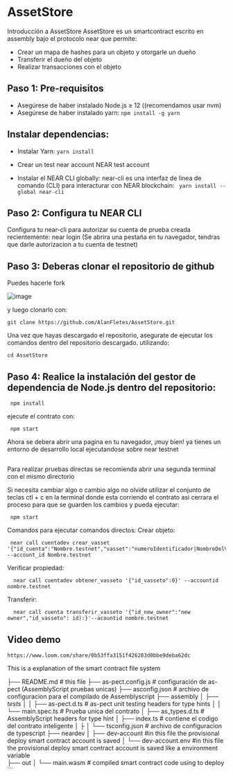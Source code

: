 # AssetStore
Introducción a AssetStore
AssetStore es un smartcontract escrito en assembly bajo el protocolo near
que permite:

- Crear un mapa de hashes para un objeto y otorgarle un dueño
- Transferir el dueño del objeto
- Realizar transacciones con el objeto

## Paso 1: Pre-requisitos
- Asegúrese de haber instalado Node.js ≥ 12 ((recomendamos usar nvm)
- Asegúrese de haber instalado yarn:     ``` npm install -g yarn  ```

## Instalar dependencias: 
- Instalar Yarn:
    ``` yarn install ```



- Crear un test near account NEAR test account

- Instalar el NEAR CLI globally: near-cli es una interfaz de linea de comando (CLI) para interacturar con NEAR blockchain:
      ``` yarn install --global near-cli```

## Paso 2: Configura tu NEAR CLI
Configura tu near-cli para autorizar su cuenta de prueba creada recientemente:
near login (Se abrira una pestaña en tu navegador, tendras que darle autorizacion a tu cuenta de testnet)

## Paso 3: Deberas clonar el repositorio de github
Puedes hacerle fork

![image](https://user-images.githubusercontent.com/61811113/135677950-ef73017e-e657-40c4-ade9-84fc43a6aea5.png)

y luego clonarlo con:

    git clone https://github.com/AlanFletes/AssetStore.git


Una vez que hayas descargado el repositorio, asegurate de ejecutar los comandos dentro del repositorio descargado.
utilizando: 

    cd AssetStore


## Paso 4: Realice la instalación del gestor de dependencia de Node.js dentro del repositorio: 

     npm install

ejecute el contrato con:

     npm start
    
Ahora se debera abrir una pagina en tu navegador, ¡muy bien! ya tienes un entorno de desarrollo local ejecutandose sobre near testnet

## <Consejos basicos>
Para realizar pruebas directas se recomienda abrir una segunda terminal con el mismo directorio

Si necesita cambiar algo o cambio algo no olvide utilizar el conjunto de teclas ctl + c en la terminal donde esta corriendo el contrato
asi cerrara el proceso para que se guarden los cambios y pueda ejecutar:
    
     npm start

Comandos para ejecutar comandos directos:
Crear objeto:

     near call cuentadev crear_vasset '{"id_cuenta":"Nombre.testnet","vasset":"numeroIdentificador|NombreDelVasseto|DescripciónDelVasseto|' --account_id Nombre.testnet
 
Verificar propiedad:
    
      near call cuentadev obtener_vasseto '{"id_vasseto":0}' --accountid nombre.testnet

Transferir:
    
      near call cuenta transferir_vasseto '{"id_new_owner":"new owner","id_vasseto": id):}'--acountid nombre.testnet
    
## Video demo
    
    https://www.loom.com/share/0b53ffa3151f426283d0bbe9deba62dc
    
This is a explanation of the smart contract file system

├── README.md                                       # this file
├── as-pect.config.js                               # configuración de as-pect (AssemblyScript pruebas unicas)
├── asconfig.json                                   # archivo de configuracion para el compilado de Assemblyscript
├── assembly
│   ├── _tests_
│   │   ├── as-pect.d.ts                            # as-pect unit testing headers for type hints
│   │   └── main.spec.ts                            # Prueba unica del contrato
│   ├── as_types.d.ts                               # AssemblyScript headers for type hint
│   ├── index.ts                                    # contiene el codigo del contrato inteligente
│   ├
│   └── tsconfig.json                               # archivo de configuracion de typescript
├── neardev
│   ├── dev-account                                 #in this file the provisional deploy smart contract account is saved
│   └── dev-account.env                             #in this file the provisional deploy smart contract account is saved like a environment variable                             
├── out
│   └── main.wasm                                   # compiled smart contract code using to deploy
       ``` 
